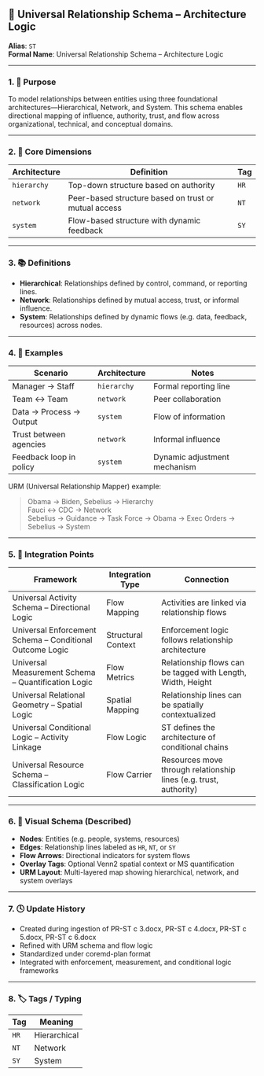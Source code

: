 ## 🧠 Universal Relationship Schema – Architecture Logic

**Alias**: `ST`  
**Formal Name**: Universal Relationship Schema – Architecture Logic  

---

### 1. 🧩 Purpose

To model relationships between entities using three foundational architectures—Hierarchical, Network, and System. This schema enables directional mapping of influence, authority, trust, and flow across organizational, technical, and conceptual domains.

---

### 2. 🧠 Core Dimensions

| **Architecture** | **Definition** | **Tag** |
|------------------|----------------|---------|
| `hierarchy`      | Top-down structure based on authority | `HR` |
| `network`        | Peer-based structure based on trust or mutual access | `NT` |
| `system`         | Flow-based structure with dynamic feedback | `SY` |

---

### 3. 📚 Definitions

- **Hierarchical**: Relationships defined by control, command, or reporting lines.
- **Network**: Relationships defined by mutual access, trust, or informal influence.
- **System**: Relationships defined by dynamic flows (e.g. data, feedback, resources) across nodes.

---

### 4. 🧪 Examples

| **Scenario** | **Architecture** | **Notes** |
|--------------|------------------|-----------|
| Manager → Staff | `hierarchy` | Formal reporting line |
| Team ↔ Team | `network` | Peer collaboration |
| Data → Process → Output | `system` | Flow of information |
| Trust between agencies | `network` | Informal influence |
| Feedback loop in policy | `system` | Dynamic adjustment mechanism |

URM (Universal Relationship Mapper) example:  
> Obama → Biden, Sebelius → Hierarchy  
> Fauci ↔ CDC → Network  
> Sebelius → Guidance → Task Force → Obama → Exec Orders → Sebelius → System

---

### 5. 🔗 Integration Points

| **Framework** | **Integration Type** | **Connection** |
|---------------|----------------------|----------------|
| Universal Activity Schema – Directional Logic | Flow Mapping | Activities are linked via relationship flows |
| Universal Enforcement Schema – Conditional Outcome Logic | Structural Context | Enforcement logic follows relationship architecture |
| Universal Measurement Schema – Quantification Logic | Flow Metrics | Relationship flows can be tagged with Length, Width, Height |
| Universal Relational Geometry – Spatial Logic | Spatial Mapping | Relationship lines can be spatially contextualized |
| Universal Conditional Logic – Activity Linkage | Flow Logic | ST defines the architecture of conditional chains |
| Universal Resource Schema – Classification Logic | Flow Carrier | Resources move through relationship lines (e.g. trust, authority) |

---

### 6. 🧭 Visual Schema (Described)

- **Nodes**: Entities (e.g. people, systems, resources)
- **Edges**: Relationship lines labeled as `HR`, `NT`, or `SY`
- **Flow Arrows**: Directional indicators for system flows
- **Overlay Tags**: Optional Venn2 spatial context or MS quantification
- **URM Layout**: Multi-layered map showing hierarchical, network, and system overlays

---

### 7. 🕓 Update History
- Created during ingestion of PR-ST c 3.docx, PR-ST c 4.docx, PR-ST c 5.docx, PR-ST c 6.docx
- Refined with URM schema and flow logic
- Standardized under coremd-plan format
- Integrated with enforcement, measurement, and conditional logic frameworks

---

### 8. 🏷️ Tags / Typing

| **Tag** | **Meaning** |
|---------|-------------|
| `HR`    | Hierarchical |
| `NT`    | Network |
| `SY`    | System |
